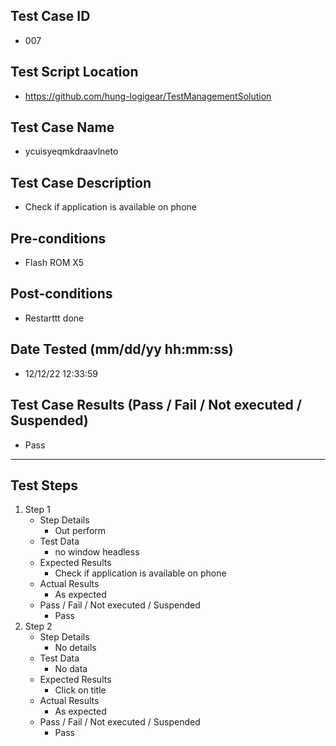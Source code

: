 ## Test Case ID
* 007
## Test Script Location
* https://github.com/hung-logigear/TestManagementSolution
## Test Case Name
* ycuisyeqmkdraavlneto
## Test Case Description
* Check if application is available on phone
## Pre-conditions
* Flash ROM X5
## Post-conditions
* Restarttt done
## Date Tested (mm/dd/yy hh:mm:ss)
* 12/12/22 12:33:59
## Test Case Results (Pass / Fail / Not executed / Suspended)
* Pass
---
## Test Steps
1. Step 1
	* Step Details
		* Out perform
	* Test Data
		* no window headless
	* Expected Results
		* Check if application is available on phone
	* Actual Results
		* As expected
	* Pass / Fail / Not executed / Suspended
		* Pass
2. Step 2
	* Step Details
		* No details
	* Test Data
		* No data
	* Expected Results
		* Click on title
	* Actual Results
		* As expected
	* Pass / Fail / Not executed / Suspended
		* Pass
